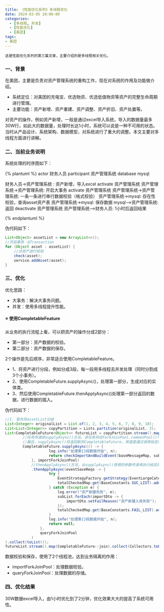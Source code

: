 ```yaml
---
title: 《性能优化系列》多线程优化
date: 2024-03-05 10:00:00
categories:
  - [多线程, 并发]
  - [性能优化]
  - [美团]
tags:
- 美团
---
```


    这是性能优化系列的第三篇文章，主要介绍的是多线程相关优化。

### 一、背景
在美团，主要是负责对资产管理系统的重构工作，现在对系统的作用及功能做介绍。
- 系统定位：对美团的充电宝、优选物资、优选低值物资等资产的完整生命周期进行管理。
- 主要功能：资产新增、资产重建、资产调整、资产折旧、资产处置等。

对资产的操作，例如资产新增，一般是通过excel导入系统，导入的数据量最多30W行，如此大的数据量，处理时长达1小时，系统可以说是一种不可用的状态。当时从产品设计、系统架构、数据模型，对系统进行了重大的调整。本文主要对多线程方面进行讲解。

<!-- more -->

### 二、当前业务说明
系统处理的时序图如下：

{% plantuml %}
actor 财务人员
participant 资产管理系统
database mysql

财务人员->资产管理系统 : 资产新增，导入excel
activate 资产管理系统
资产管理系统->资产管理系统: 开启大事务
activate 资产管理系统
资产管理系统->资产管理系统: 一条一条进行串行数据校验（格式校验）
资产管理系统->mysql: 存在性校验，查询asset资产表
资产管理系统->mysql: 保存数据
mysql-->资产管理系统: 返回
deactivate 资产管理系统
资产管理系统-->财务人员: 1小时后返回结果

{% endplantuml %}

伪代码如下：
```java
List<Object> assetList = new ArrayList<>();
//开启事务：@Transaction
for (Object asset : assetList) {
    //对资产进行校验
    check(asset);
    service.addAsset(asset);
}
```

### 三、优化
优化思路：
- 大事务：解决大事务问题。
- 并发：使用多线程提升性能。

#### ⭐️ 使用CompletableFeature
从业务的执行流程上看，可以把资产的操作分成2部分：
- 第一部分：资产数据的校验。
- 第二部分：资产数据的保存。

2个操作是先后顺序，非常适合使用CompletableFeature。
- 1、将资产进行分段，例如分成3段，每一段用多线程去并发处理（同时分割成3个小事务）。
- 2、使用CompletableFuture.supplyAsync()，处理第一部分，生成对应的实体类。
- 3、然后使用CompletableFuture.thenApplyAsync()处理第一部分返回的数据，进行数据的插入。

伪代码如下：
```java
//1. 首先将assetList分组
List<Integer> originalList = List.of(1, 2, 3, 4, 5, 6, 7, 8, 9, 10);
List<List<Integer>> copyPartition = Lists.partition(originalList, 3);
List<CompletableFuture<Object>> futureList = copyPartition.stream().map(subList ->
        //任务传递给supplyAsync()方法，该任务将在ForkJoinPool.commonPool()中异步完成运行
        //最后，supplyAsync()将返回新的CompletableFuture，其值是通过调用给定的Supplier所获得的值。
        CompletableFuture.supplyAsync(() -> {
                    log.info("处理第{}段数据开始", n);
                    return checkImportAndBuildEvent(baseMessageMap, subList, totalCheckedMap, mis);
            }, importForkJoinPool)
            //thenApplyAsync()方法，从supplyAsync()获得的参数传递来执行给定的函数
            .thenApplyAsync(eventSaveReqs -> {
                    try {
                        EventStrategyFactory.getStrategy(EventLargeCategoryEnum.IMPAIRMENT_ADD.getCode()).triggerEvent(eventSaveReqs);
                        totalCheckedMap.get(BaseConstants.SUC_LIST).addAll(subList);
                    } catch (Exception e) {
                        log.error("资产新建失败", e);
                        subList.forEach(importDto -> {
                            importDto.setFailReason("资产新建入库失败");
                        });
                        totalCheckedMap.get(BaseConstants.FAIL_LIST).addAll(subList);
                    }
                    log.info("处理第{}段数据开始", n);
                    return null;
                },
                queryForkJoinPool
            )
).collect(toList());
futureList.stream().map(CompletableFuture::join).collect(Collectors.toList());
```

数据校验和保存，使用了2个线程池，达到业务隔离的作用：
- importForkJoinPool：处理数据校验。
- queryForkJoinPool：处理数据的存储。

### 四、优化结果
30W数据excel导入，由1小时优化到了2分钟，优化效果大大的提高了系统可用性。
